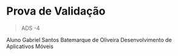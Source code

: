 # Prova de Validação
> ADS -4

<p> Aluno Gabriel Santos Batemarque de Oliveira
Desenvolvimento de Aplicativos Móveis </p>